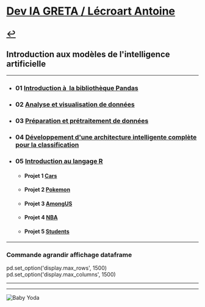 # [Dev IA GRETA / Lécroart Antoine](https://github.com/Dev-IA-2024/antoine.lecroart)

[↩️](..)
---

## Introduction aux modèles de l'intelligence artificielle

---

- ### 01 [Introduction à  la bibliothèque Pandas](./1_Introduction_a_la_bibliotheque_Pandas)
- ### 02 [Analyse et visualisation de données](./2_Analyse_et_visualisation_de_donnees)
- ### 03 [Préparation et prétraitement de données](./3_Preparation_et_pretraitement_de_donnees)
- ### 04 [Développement d'une architecture intelligente complète pour la classification](./4_Developpement_d'une_IA_pour_la_classification)
- ### 05 [Introduction au langage R](./5_Introduction_au_langage_R)
    - #### Projet 1 [Cars](./5_Introduction_au_langage_R/Projet_1)
    - #### Projet 2 [Pokemon](./5_Introduction_au_langage_R/Projet_2)
    - #### Projet 3 [AmongUS](./5_Introduction_au_langage_R/Projet_3)
    - #### Projet 4 [NBA](./5_Introduction_au_langage_R/Projet_4)
    - #### Projet 5 [Students](./5_Introduction_au_langage_R/Projet_5)

---

### Commande agrandir affichage dataframe

pd.set_option('display.max_rows', 1500)
pd.set_option('display.max_columns', 1500)


---
---
![Baby Yoda](https://images3.alphacoders.com/110/1108129.jpg)
